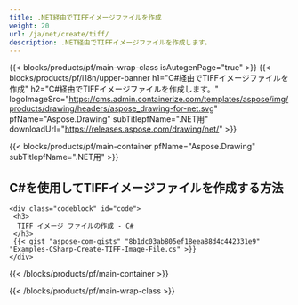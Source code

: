 ```yaml
---
title: .NET経由でTIFFイメージファイルを作成
weight: 20
url: /ja/net/create/tiff/
description: .NET経由でTIFFイメージファイルを作成します。
---
```


{{< blocks/products/pf/main-wrap-class isAutogenPage="true" >}}
{{< blocks/products/pf/i18n/upper-banner h1="C#経由でTIFFイメージファイルを作成" h2="C#経由でTIFFイメージファイルを作成します。" logoImageSrc="https://cms.admin.containerize.com/templates/aspose/img/products/drawing/headers/aspose_drawing-for-net.svg" pfName="Aspose.Drawing" subTitlepfName=".NET用" downloadUrl="https://releases.aspose.com/drawing/net/" >}}

{{< blocks/products/pf/main-container pfName="Aspose.Drawing" subTitlepfName=".NET用" >}}

<h2>C#を使用してTIFFイメージファイルを作成する方法</h2>

    <div class="codeblock" id="code">
     <h3>
      TIFF イメージ ファイルの作成 - C#
     </h3>
     {{< gist "aspose-com-gists" "8b1dc03ab805ef18eea88d4c442331e9" "Examples-CSharp-Create-TIFF-Image-File.cs" >}}
    </div>

{{< /blocks/products/pf/main-container >}}


{{< /blocks/products/pf/main-wrap-class >}}
